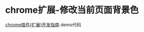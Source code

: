 # chrome扩展-修改当前页面背景色

[chrome插件(扩展)开发指南](https://juejin.cn/editor/drafts/7142680553672671268) demo代码
